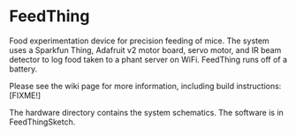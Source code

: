 # FeedThing
Food experimentation device for precision feeding of mice. The system uses a Sparkfun Thing, 
Adafruit v2 motor board, servo motor, and IR beam detector to log food taken to a phant server on WiFi. 
FeedThing runs off of a battery. 

Please see the wiki page for more information, including build instructions: [FIXME!]

The hardware directory contains the system schematics. 
The software is in FeedThingSketch.

